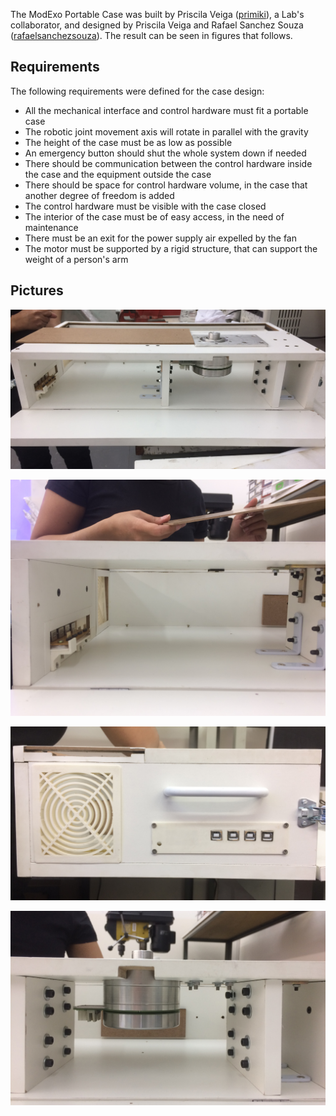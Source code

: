   The ModExo Portable Case was built by Priscila Veiga ([primiki](https://github.com/primiki)), a Lab's collaborator, and designed by Priscila Veiga and Rafael Sanchez Souza ([rafaelsanchezsouza](https://github.com/rafaelsanchezsouza)). The result can be seen in figures that follows. 

## Requirements
The following requirements were defined for the case design:
- All the mechanical interface and control hardware must fit a portable case
- The robotic joint movement axis will rotate in parallel with the gravity
- The height of the case must be as low as possible 
- An emergency button should shut the whole system down if needed
- There should be communication between the control hardware inside the case and the equipment outside the case
- There should be space for control hardware volume, in the case that another degree of freedom is added 
- The control hardware must be visible with the case closed
- The interior of the case must be of easy access, in the need of maintenance
- There must be an exit for the power supply air expelled by the fan
- The motor must be supported by a rigid structure, that can support the weight of a person's arm

## Pictures

[![ModExo Case](https://github.com/biopmr/biopmr.github.io/blob/master/images/modexoCase.JPG)](https://github.com/biopmr/biopmr.github.io/blob/master/images/modexoCase.JPG)

[![ModExo Case](https://github.com/biopmr/biopmr.github.io/blob/master/images/modexoCaseUSB.JPG)](https://github.com/biopmr/biopmr.github.io/blob/master/images/modexoCaseUSB.JPG)

[![ModExo Case](https://github.com/biopmr/biopmr.github.io/blob/master/images/modexoCaseFan.JPG)](https://github.com/biopmr/biopmr.github.io/blob/master/images/modexoCaseFan.JPG)

[![ModExo Case](https://github.com/biopmr/biopmr.github.io/blob/master/images/modexoCaseHeight.JPG)](https://github.com/biopmr/biopmr.github.io/blob/master/images/modexoCaseHeight.JPG)